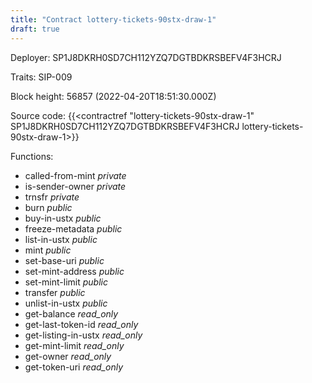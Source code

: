 ```yaml
---
title: "Contract lottery-tickets-90stx-draw-1"
draft: true
---
```

Deployer: SP1J8DKRH0SD7CH112YZQ7DGTBDKRSBEFV4F3HCRJ

Traits:
SIP-009 



Block height: 56857 (2022-04-20T18:51:30.000Z)

Source code: {{<contractref "lottery-tickets-90stx-draw-1" SP1J8DKRH0SD7CH112YZQ7DGTBDKRSBEFV4F3HCRJ lottery-tickets-90stx-draw-1>}}

Functions:

* called-from-mint _private_
* is-sender-owner _private_
* trnsfr _private_
* burn _public_
* buy-in-ustx _public_
* freeze-metadata _public_
* list-in-ustx _public_
* mint _public_
* set-base-uri _public_
* set-mint-address _public_
* set-mint-limit _public_
* transfer _public_
* unlist-in-ustx _public_
* get-balance _read_only_
* get-last-token-id _read_only_
* get-listing-in-ustx _read_only_
* get-mint-limit _read_only_
* get-owner _read_only_
* get-token-uri _read_only_
